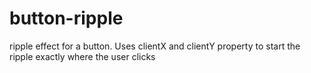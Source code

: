 # button-ripple
ripple effect for a button. Uses clientX and clientY property to start the ripple exactly where the user clicks 
